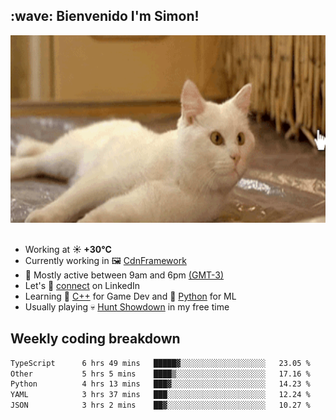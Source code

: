 <h2>:wave: <b>Bienvenido I'm Simon!&nbsp;</b></h2>

<section>
  <img src="./static/banner.gif" height=300 width=1000>
</section>

<br>

<ul>
  <li>
		<!--START_SECTION:weather-->
		Working at <b>☀️   +30°C</b>
		<!--END_SECTION:weather-->
  </li>
  <li>
    Currently working in 🖼️&nbsp;<a href=https://github.com/snapverse/cdn-framework target=_blank>CdnFramework</a>
  </li>
  <li>
    🚩 Mostly active between 9am and 6pm <a href=https://onlinealarmkur.com/world/es target=_blank>(GMT-3)</a>
  </li>
  <li>
    Let's 🔗&nbsp;<a href=https://www.linkedin.com/in/itsimmons target=_blank>connect</a> on LinkedIn
  </li>
  <li>
    Learning 👴&nbsp;<a href=https://images3.memedroid.com/images/UPLOADED755/65f2bce6734f6.webp target=_blank>C++</a> for Game Dev and 🐍&nbsp;<a href=https://qph.cf2.quoracdn.net/main-qimg-4472b6229cb75bf66ab531f3ebd4f975-lq target=_blank>Python</a> for ML
  </li>
  <li>
    Usually playing 💀&nbsp;<a href=https://www.huntshowdown.com target=_blank>Hunt Showdown</a> in my free time
  </li>
</ul>

<h2><b>Weekly coding breakdown </b></h2>

<!--START_SECTION:waka-->

```txt
TypeScript      6 hrs 49 mins   █████▓░░░░░░░░░░░░░░░░░░░   23.05 %
Other           5 hrs 5 mins    ████▒░░░░░░░░░░░░░░░░░░░░   17.16 %
Python          4 hrs 13 mins   ███▓░░░░░░░░░░░░░░░░░░░░░   14.23 %
YAML            3 hrs 37 mins   ███░░░░░░░░░░░░░░░░░░░░░░   12.24 %
JSON            3 hrs 2 mins    ██▓░░░░░░░░░░░░░░░░░░░░░░   10.27 %
```

<!--END_SECTION:waka-->
